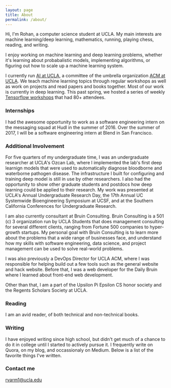 ```yaml
---
layout: page
title: About
permalink: /about/
---
```



Hi, I'm Rohan, a computer science student at UCLA. My main interests are machine learning/deep learning, mathematics, running, playing chess, reading, and writing.

I enjoy working on machine learning and deep learning problems, whether it's learning about probabalistic models, implementing algorithms, or figuring out how to scale up a machine learning system. 

I currently run [AI at UCLA](https://github.com/uclaacmai/), a committee of the umbrella organization [ACM at UCLA](http://acm.cs.ucla.edu). We teach machine learning topics through regular workshops as well as work on projects and read papers and books together. Most of our work is currently in deep learning. This past spring, we hosted a series of weekly [Tensorflow workshops](http://github.com/uclaacmai/tf-workshop-series/) that had 80+ attendees. 

### Internships

I had the awesome opportunity to work as a software engineering intern on the messaging squad at Hudl in the summer of 2016. Over the summer of 2017, I will be a software engineering intern at Blend in San Francisco.

### Additional Involvement

For five quarters of my undergraduate time, I was an undergraduate researcher at UCLA's Ozcan Lab, where I implemented the lab's first deep learnign models that were used to automatically diagnose bloodborne and waterborne pathogen disease. The infrastructure I built for configuring and training deep model is still in use by other researchers. I also had the opportunity to show other graduate students and postdocs how deep learning could be applied to their research. My work was presented at UCLA's Annual Undergraduate Research Day, the 17th Annual UC Systemwide Bioengineering Symposium at UCSF, and at the Southern California Conferences for Undergraduate Research. 

I am also currently consultant at Bruin Consulting. Bruin Consulting is a 501 (c) 3 organization run by UCLA Students that does management consulting for several different clients, ranging from Fortune 500 companies to hyper-growth startups. My personal goal with Bruin Consulting is to learn more about the problems that a wide range of businesses face, and understand how my skills with software engineering, data science, and project management can be used to solve real-world problems.


I was also previously a DevOps Director for UCLA ACM, where I was responsible for helping build out a few tools such as the general website and hack website. Before that, I was a web developer for the Daily Bruin where I learned about front-end web development. 

Other than that, I am a part of the Upsilon Pi Epsilon CS honor society and the Regents Scholars Society at UCLA. 



### Reading
I am an avid reader, of both technical and non-technical books.

### Writing
I have enjoyed writing since high school, but didn't get much of a chance to do it in college until I started to actively pursue it. I frequently write on Quora, on my blog, and occassionaly on Medium. Below is a list of the favorite things I've written. 



### Contact me

[rvarm1@ucla.edu](mailto:rvarm1@ucla.edu)
